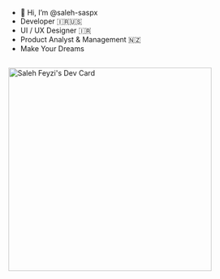 - 👋 Hi, I’m @saleh-saspx
- Developer 🇮🇷🇺🇸
- UI / UX Designer 🇮🇷
- Product Analyst & Management 🇳🇿
- Make Your Dreams
## 
<a href="https://app.daily.dev/saspx"><img src="https://api.daily.dev/devcards/978bb808a20942afb1f303f76315796b.png?r=eqn" width="400" alt="Saleh Feyzi's Dev Card"/></a>
